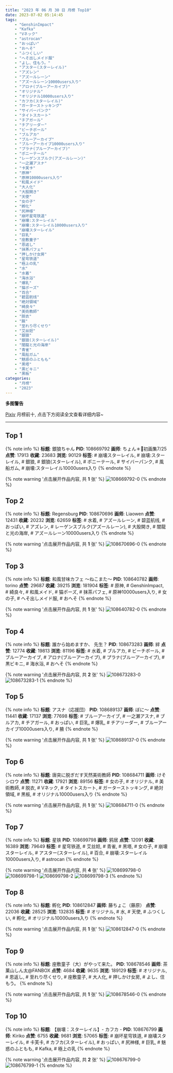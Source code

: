 ```yaml
---
title: "2023 年 06 月 30 日 月榜 Top10"
date: 2023-07-02 05:14:45
tags:
    - "GenshinImpact"
    - "Kafka"
    - "Vネック"
    - "astrocan"
    - "おっぱい"
    - "おへそ"
    - "ふつくしい"
    - "へそ出しメイド服"
    - "よし、住もう。"
    - "アスター(スターレイル)"
    - "アズレン"
    - "アズールレーン"
    - "アズールレーン10000users入り"
    - "アロナ(ブルーアーカイブ)"
    - "オリジナル"
    - "オリジナル10000users入り"
    - "カフカ(スターレイル)"
    - "ガーターストッキング"
    - "サイバーパンク"
    - "タイトスカート"
    - "チアガール"
    - "チアリーダー"
    - "ビーチボール"
    - "ブルアカ"
    - "ブルーアーカイブ"
    - "ブルーアーカイブ10000users入り"
    - "プラナ(ブルーアーカイブ)"
    - "ポニーテール"
    - "レーゲンスブルク(アズールレーン)"
    - "一之瀬アスナ"
    - "卡芙卡"
    - "原神"
    - "原神10000users入り"
    - "和風メイド"
    - "大人化"
    - "大股開き"
    - "天使"
    - "女の子"
    - "孵化"
    - "尻神様"
    - "崩坏星穹铁道"
    - "崩壊:スターレイル"
    - "崩壊:スターレイル10000users入り"
    - "崩壊スターレイル"
    - "巨乳"
    - "座敷童子"
    - "恩返し"
    - "抹茶パフェ"
    - "押しかけ女房"
    - "星穹铁道"
    - "極上の乳"
    - "水"
    - "水着"
    - "海水浴"
    - "爆乳"
    - "猫ポーズ"
    - "百合"
    - "碧蓝航线"
    - "絶対領域"
    - "綺良々"
    - "美術教師"
    - "脱衣"
    - "腋"
    - "至れり尽くせり"
    - "艾丝妲"
    - "銀狼"
    - "銀狼(スターレイル)"
    - "闇龍と光の海岸"
    - "青雀"
    - "風船ガム"
    - "魅惑のふともも"
    - "黑塔"
    - "黒ビキニ"
    - "黒板"
categories:
    - "月榜"
    - "2023"
---
```


<i class="fa fa-triangle-exclamation"></i>**多图警告**<i class="fa fa-triangle-exclamation"></i>

[Pixiv](https://www.pixiv.net/) 月榜前十, 点击下方阅读全文查看详细内容~

<!-- more -->

---

## Top 1

{% note info %}
**标题**: 銀狼ちゃん
**PID**: 108669792 **画师**: ちょん＊📙初画集7/25
**点赞**: 17913 **收藏**: 23683 **浏览**: 90129
**标签**: # 崩壊スターレイル, # 崩壊:スターレイル, # 銀狼, # 銀狼(スターレイル), # ポニーテール, # サイバーパンク, # 風船ガム, # 崩壊:スターレイル10000users入り
{% endnote %}

{% note warning '点击展开作品内容, 共 **1** 张' %}
![108669792-0](https://i.pixiv.re/img-original/img/2023/06/03/00/13/37/108669792_p0.png)
{% endnote %}

## Top 2

{% note info %}
**标题**: Regensburg
**PID**: 108670696 **画师**: Liaowen
**点赞**: 12431 **收藏**: 20232 **浏览**: 62659
**标签**: # 水着, # アズールレーン, # 碧蓝航线, # おっぱい, # アズレン, # レーゲンスブルク(アズールレーン), # 大股開き, # 闇龍と光の海岸, # アズールレーン10000users入り
{% endnote %}

{% note warning '点击展开作品内容, 共 **1** 张' %}
![108670696-0](https://i.pixiv.re/img-original/img/2023/06/03/00/40/09/108670696_p0.png)
{% endnote %}

## Top 3

{% note info %}
**标题**: 和風甘味カフェ ～ねこまた～
**PID**: 108640782 **画师**: torino
**点赞**: 29687 **收藏**: 39215 **浏览**: 181904
**标签**: # 原神, # GenshinImpact, # 綺良々, # 和風メイド, # 猫ポーズ, # 抹茶パフェ, # 原神10000users入り, # 女の子, # へそ出しメイド服, # おへそ
{% endnote %}

{% note warning '点击展开作品内容, 共 **1** 张' %}
![108640782-0](https://i.pixiv.re/img-original/img/2023/06/02/00/00/37/108640782_p0.jpg)
{% endnote %}

## Top 4

{% note info %}
**标题**: 誰から始めますか、 先生？
**PID**: 108673283 **画师**: 絆
**点赞**: 12774 **收藏**: 19813 **浏览**: 81196
**标签**: # 水着, # ブルアカ, # ビーチボール, # ブルーアーカイブ, # アロナ(ブルーアーカイブ), # プラナ(ブルーアーカイブ), # 黒ビキニ, # 海水浴, # おへそ
{% endnote %}

{% note warning '点击展开作品内容, 共 **2** 张' %}
![108673283-0](https://i.pixiv.re/img-original/img/2023/06/03/02/45/40/108673283_p0.jpg)
![108673283-1](https://i.pixiv.re/img-original/img/2023/06/03/02/45/40/108673283_p1.jpg)
{% endnote %}

## Top 5

{% note info %}
**标题**: アスナ（応援団）
**PID**: 108689137 **画师**: ぼに～
**点赞**: 11441 **收藏**: 17137 **浏览**: 77698
**标签**: # ブルーアーカイブ, # 一之瀬アスナ, # ブルアカ, # チアガール, # おっぱい, # 巨乳, # 爆乳, # チアリーダー, # ブルーアーカイブ10000users入り, # 腋
{% endnote %}

{% note warning '点击展开作品内容, 共 **1** 张' %}
![108689137-0](https://i.pixiv.re/img-original/img/2023/06/03/18/18/33/108689137_p0.png)
{% endnote %}

## Top 6

{% note info %}
**标题**: 唐突に脱ぎだす天然美術教師
**PID**: 108684711 **画师**: けそシロウ
**点赞**: 11271 **收藏**: 17921 **浏览**: 89156
**标签**: # 女の子, # オリジナル, # 美術教師, # 脱衣, # Vネック, # タイトスカート, # ガーターストッキング, # 絶対領域, # 黒板, # オリジナル10000users入り
{% endnote %}

{% note warning '点击展开作品内容, 共 **1** 张' %}
![108684711-0](https://i.pixiv.re/img-original/img/2023/06/03/15/15/20/108684711_p0.jpg)
{% endnote %}

## Top 7

{% note info %}
**标题**: 星铁
**PID**: 108699798 **画师**: 鸦居
**点赞**: 12091 **收藏**: 16389 **浏览**: 79649
**标签**: # 星穹铁道, # 艾丝妲, # 青雀, # 黑塔, # 女の子, # 崩壊スターレイル, # アスター(スターレイル), # 百合, # 崩壊:スターレイル10000users入り, # astrocan
{% endnote %}

{% note warning '点击展开作品内容, 共 **4** 张' %}
![108699798-0](https://i.pixiv.re/img-original/img/2023/06/03/23/46/51/108699798_p0.jpg)
![108699798-1](https://i.pixiv.re/img-original/img/2023/06/03/23/46/51/108699798_p1.jpg)
![108699798-2](https://i.pixiv.re/img-original/img/2023/06/03/23/46/51/108699798_p2.jpg)
![108699798-3](https://i.pixiv.re/img-original/img/2023/06/03/23/46/51/108699798_p3.jpg)
{% endnote %}

## Top 8

{% note info %}
**标题**: 孵化
**PID**: 108612847 **画师**: 藤ちょこ（藤原）
**点赞**: 22036 **收藏**: 28525 **浏览**: 132835
**标签**: # オリジナル, # 水, # 天使, # ふつくしい, # 孵化, # オリジナル10000users入り
{% endnote %}

{% note warning '点击展开作品内容, 共 **1** 张' %}
![108612847-0](https://i.pixiv.re/img-original/img/2023/06/01/00/00/43/108612847_p0.jpg)
{% endnote %}

## Top 9

{% note info %}
**标题**: 座敷童子（大）がやって来た。
**PID**: 108678546 **画师**: 茶菓山しん太@FANBOX
**点赞**: 4684 **收藏**: 9635 **浏览**: 189129
**标签**: # オリジナル, # 恩返し, # 至れり尽くせり, # 座敷童子, # 大人化, # 押しかけ女房, # よし、住もう。
{% endnote %}

{% note warning '点击展开作品内容, 共 **1** 张' %}
![108678546-0](https://i.pixiv.re/img-original/img/2023/06/03/09/59/59/108678546_p0.jpg)
{% endnote %}

## Top 10

{% note info %}
**标题**: 【崩壊：スターレイル】- カフカ -
**PID**: 108676799 **画师**: Kiriko
**点赞**: 6755 **收藏**: 9681 **浏览**: 57065
**标签**: # 崩坏星穹铁道, # 崩壊スターレイル, # 卡芙卡, # カフカ(スターレイル), # おっぱい, # 尻神様, # 巨乳, # 魅惑のふともも, # Kafka, # 極上の乳
{% endnote %}

{% note warning '点击展开作品内容, 共 **2** 张' %}
![108676799-0](https://i.pixiv.re/img-original/img/2023/06/03/08/00/06/108676799_p0.png)
![108676799-1](https://i.pixiv.re/img-original/img/2023/06/03/08/00/06/108676799_p1.png)
{% endnote %}
